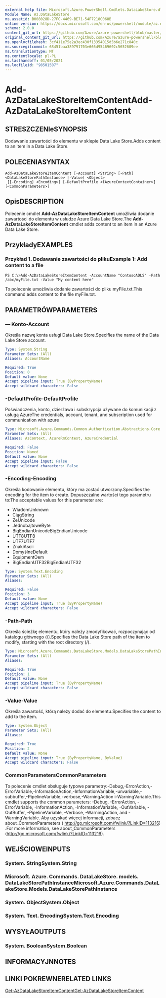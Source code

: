 ```yaml
---
external help file: Microsoft.Azure.PowerShell.Cmdlets.DataLakeStore.dll-Help.xml
Module Name: Az.DataLakeStore
ms.assetid: B008028D-27FC-4469-BE71-54F7218C068B
online version: https://docs.microsoft.com/en-us/powershell/module/az.datalakestore/add-azdatalakestoreitemcontent
schema: 2.0.0
content_git_url: https://github.com/Azure/azure-powershell/blob/master/src/DataLakeStore/DataLakeStore/help/Add-AzDataLakeStoreItemContent.md
original_content_git_url: https://github.com/Azure/azure-powershell/blob/master/src/DataLakeStore/DataLakeStore/help/Add-AzDataLakeStoreItemContent.md
ms.openlocfilehash: 3cf411e75e2a3ec430f13354015d5b6e271c840c
ms.sourcegitcommit: 68451baa389791703e666d95469602c5652609ee
ms.translationtype: MT
ms.contentlocale: pl-PL
ms.lasthandoff: 01/05/2021
ms.locfileid: "98501507"
---
```

# <span data-ttu-id="7ffac-101">Add-AzDataLakeStoreItemContent</span><span class="sxs-lookup"><span data-stu-id="7ffac-101">Add-AzDataLakeStoreItemContent</span></span>

## <span data-ttu-id="7ffac-102">STRESZCZENIe</span><span class="sxs-lookup"><span data-stu-id="7ffac-102">SYNOPSIS</span></span>
<span data-ttu-id="7ffac-103">Dodawanie zawartości do elementu w sklepie Data Lake Store.</span><span class="sxs-lookup"><span data-stu-id="7ffac-103">Adds content to an item in a Data Lake Store.</span></span>

## <span data-ttu-id="7ffac-104">POLECENIA</span><span class="sxs-lookup"><span data-stu-id="7ffac-104">SYNTAX</span></span>

```
Add-AzDataLakeStoreItemContent [-Account] <String> [-Path] <DataLakeStorePathInstance> [-Value] <Object>
 [[-Encoding] <Encoding>] [-DefaultProfile <IAzureContextContainer>] [<CommonParameters>]
```

## <span data-ttu-id="7ffac-105">Opis</span><span class="sxs-lookup"><span data-stu-id="7ffac-105">DESCRIPTION</span></span>
<span data-ttu-id="7ffac-106">Polecenie cmdlet **Add-AzDataLakeStoreItemContent** umożliwia dodanie zawartości do elementu w usłudze Azure Data Lake Store.</span><span class="sxs-lookup"><span data-stu-id="7ffac-106">The **Add-AzDataLakeStoreItemContent** cmdlet adds content to an item in an Azure Data Lake Store.</span></span>

## <span data-ttu-id="7ffac-107">Przykłady</span><span class="sxs-lookup"><span data-stu-id="7ffac-107">EXAMPLES</span></span>

### <span data-ttu-id="7ffac-108">Przykład 1. Dodawanie zawartości do pliku</span><span class="sxs-lookup"><span data-stu-id="7ffac-108">Example 1: Add content to a file</span></span>
```
PS C:\>Add-AzDataLakeStoreItemContent -AccountName "ContosoADLS" -Path /abc/myFile.txt -Value "My content here"
```

<span data-ttu-id="7ffac-109">To polecenie umożliwia dodanie zawartości do pliku myFile.txt.</span><span class="sxs-lookup"><span data-stu-id="7ffac-109">This command adds content to the file myFile.txt.</span></span>

## <span data-ttu-id="7ffac-110">PARAMETRÓW</span><span class="sxs-lookup"><span data-stu-id="7ffac-110">PARAMETERS</span></span>

### <span data-ttu-id="7ffac-111">— Konto</span><span class="sxs-lookup"><span data-stu-id="7ffac-111">-Account</span></span>
<span data-ttu-id="7ffac-112">Określa nazwę konta usługi Data Lake Store.</span><span class="sxs-lookup"><span data-stu-id="7ffac-112">Specifies the name of the Data Lake Store account.</span></span>

```yaml
Type: System.String
Parameter Sets: (All)
Aliases: AccountName

Required: True
Position: 0
Default value: None
Accept pipeline input: True (ByPropertyName)
Accept wildcard characters: False
```

### <span data-ttu-id="7ffac-113">-DefaultProfile</span><span class="sxs-lookup"><span data-stu-id="7ffac-113">-DefaultProfile</span></span>
<span data-ttu-id="7ffac-114">Poświadczenia, konto, dzierżawa i subskrypcja używane do komunikacji z usługą Azure</span><span class="sxs-lookup"><span data-stu-id="7ffac-114">The credentials, account, tenant, and subscription used for communication with azure</span></span>

```yaml
Type: Microsoft.Azure.Commands.Common.Authentication.Abstractions.Core.IAzureContextContainer
Parameter Sets: (All)
Aliases: AzContext, AzureRmContext, AzureCredential

Required: False
Position: Named
Default value: None
Accept pipeline input: False
Accept wildcard characters: False
```

### <span data-ttu-id="7ffac-115">-Encoding</span><span class="sxs-lookup"><span data-stu-id="7ffac-115">-Encoding</span></span>
<span data-ttu-id="7ffac-116">Określa kodowanie elementu, który ma zostać utworzony.</span><span class="sxs-lookup"><span data-stu-id="7ffac-116">Specifies the encoding for the item to create.</span></span>
<span data-ttu-id="7ffac-117">Dopuszczalne wartości tego parametru to:</span><span class="sxs-lookup"><span data-stu-id="7ffac-117">The acceptable values for this parameter are:</span></span>
- <span data-ttu-id="7ffac-118">Wiadom</span><span class="sxs-lookup"><span data-stu-id="7ffac-118">Unknown</span></span>
- <span data-ttu-id="7ffac-119">Ciąg</span><span class="sxs-lookup"><span data-stu-id="7ffac-119">String</span></span>
- <span data-ttu-id="7ffac-120">Ze</span><span class="sxs-lookup"><span data-stu-id="7ffac-120">Unicode</span></span>
- <span data-ttu-id="7ffac-121">Jednobajtowe</span><span class="sxs-lookup"><span data-stu-id="7ffac-121">Byte</span></span>
- <span data-ttu-id="7ffac-122">BigEndianUnicode</span><span class="sxs-lookup"><span data-stu-id="7ffac-122">BigEndianUnicode</span></span>
- <span data-ttu-id="7ffac-123">UTF8</span><span class="sxs-lookup"><span data-stu-id="7ffac-123">UTF8</span></span>
- <span data-ttu-id="7ffac-124">UTF7</span><span class="sxs-lookup"><span data-stu-id="7ffac-124">UTF7</span></span>
- <span data-ttu-id="7ffac-125">Znaki</span><span class="sxs-lookup"><span data-stu-id="7ffac-125">Ascii</span></span>
- <span data-ttu-id="7ffac-126">Domyślne</span><span class="sxs-lookup"><span data-stu-id="7ffac-126">Default</span></span>
- <span data-ttu-id="7ffac-127">Equipment</span><span class="sxs-lookup"><span data-stu-id="7ffac-127">Oem</span></span>
- <span data-ttu-id="7ffac-128">BigEndianUTF32</span><span class="sxs-lookup"><span data-stu-id="7ffac-128">BigEndianUTF32</span></span>

```yaml
Type: System.Text.Encoding
Parameter Sets: (All)
Aliases:

Required: False
Position: 3
Default value: None
Accept pipeline input: True (ByPropertyName)
Accept wildcard characters: False
```

### <span data-ttu-id="7ffac-129">-Path</span><span class="sxs-lookup"><span data-stu-id="7ffac-129">-Path</span></span>
<span data-ttu-id="7ffac-130">Określa ścieżkę elementu, który należy zmodyfikować, rozpoczynając od katalogu głównego (/).</span><span class="sxs-lookup"><span data-stu-id="7ffac-130">Specifies the Data Lake Store path of the item to modify, starting with the root directory (/).</span></span>

```yaml
Type: Microsoft.Azure.Commands.DataLakeStore.Models.DataLakeStorePathInstance
Parameter Sets: (All)
Aliases:

Required: True
Position: 1
Default value: None
Accept pipeline input: True (ByPropertyName)
Accept wildcard characters: False
```

### <span data-ttu-id="7ffac-131">-Value</span><span class="sxs-lookup"><span data-stu-id="7ffac-131">-Value</span></span>
<span data-ttu-id="7ffac-132">Określa zawartość, którą należy dodać do elementu.</span><span class="sxs-lookup"><span data-stu-id="7ffac-132">Specifies the content to add to the item.</span></span>

```yaml
Type: System.Object
Parameter Sets: (All)
Aliases:

Required: True
Position: 2
Default value: None
Accept pipeline input: True (ByPropertyName, ByValue)
Accept wildcard characters: False
```

### <span data-ttu-id="7ffac-133">CommonParameters</span><span class="sxs-lookup"><span data-stu-id="7ffac-133">CommonParameters</span></span>
<span data-ttu-id="7ffac-134">To polecenie cmdlet obsługuje typowe parametry:-Debug,-ErrorAction,-ErrorVariable,-InformationAction,-InformationVariable,-unvariable,-subbuffer,-PipelineVariable,-verbose,-WarningAction i-WarningVariable.</span><span class="sxs-lookup"><span data-stu-id="7ffac-134">This cmdlet supports the common parameters: -Debug, -ErrorAction, -ErrorVariable, -InformationAction, -InformationVariable, -OutVariable, -OutBuffer, -PipelineVariable, -Verbose, -WarningAction, and -WarningVariable.</span></span> <span data-ttu-id="7ffac-135">Aby uzyskać więcej informacji, zobacz about_CommonParameters ( http://go.microsoft.com/fwlink/?LinkID=113216) .</span><span class="sxs-lookup"><span data-stu-id="7ffac-135">For more information, see about_CommonParameters (http://go.microsoft.com/fwlink/?LinkID=113216).</span></span>

## <span data-ttu-id="7ffac-136">WEJŚCIOWE</span><span class="sxs-lookup"><span data-stu-id="7ffac-136">INPUTS</span></span>

### <span data-ttu-id="7ffac-137">System. String</span><span class="sxs-lookup"><span data-stu-id="7ffac-137">System.String</span></span>

### <span data-ttu-id="7ffac-138">Microsoft. Azure. Commands. DataLakeStore. models. DataLakeStorePathInstance</span><span class="sxs-lookup"><span data-stu-id="7ffac-138">Microsoft.Azure.Commands.DataLakeStore.Models.DataLakeStorePathInstance</span></span>

### <span data-ttu-id="7ffac-139">System. Object</span><span class="sxs-lookup"><span data-stu-id="7ffac-139">System.Object</span></span>

### <span data-ttu-id="7ffac-140">System. Text. Encoding</span><span class="sxs-lookup"><span data-stu-id="7ffac-140">System.Text.Encoding</span></span>

## <span data-ttu-id="7ffac-141">WYSYŁA</span><span class="sxs-lookup"><span data-stu-id="7ffac-141">OUTPUTS</span></span>

### <span data-ttu-id="7ffac-142">System. Boolean</span><span class="sxs-lookup"><span data-stu-id="7ffac-142">System.Boolean</span></span>

## <span data-ttu-id="7ffac-143">INFORMACYJN</span><span class="sxs-lookup"><span data-stu-id="7ffac-143">NOTES</span></span>

## <span data-ttu-id="7ffac-144">LINKI POKREWNE</span><span class="sxs-lookup"><span data-stu-id="7ffac-144">RELATED LINKS</span></span>

[<span data-ttu-id="7ffac-145">Get-AzDataLakeStoreItemContent</span><span class="sxs-lookup"><span data-stu-id="7ffac-145">Get-AzDataLakeStoreItemContent</span></span>](./Get-AzDataLakeStoreItemContent.md)


